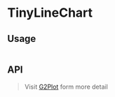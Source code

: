 # TinyLineChart

## Usage

```tsx | pure

```

## API

<API id="TinyLineChart"></API>

> Visit [G2Plot](https://g2plot.antv.antgroup.com/api/plot-api) form more detail
